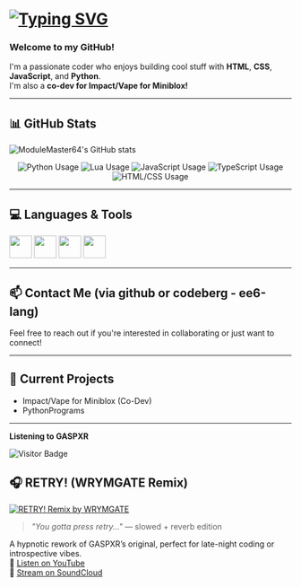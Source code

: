 # [![Typing SVG](https://readme-typing-svg.demolab.com/?lines=Hey+there!+I'm+ModuleMaster64;I+love+coding+fr+🔥;HTML,+Python,+JS+wizard!&center=true&width=500&height=50)](https://git.io/typing-svg)

### Welcome to my GitHub!

I'm a passionate coder who enjoys building cool stuff with **HTML**, **CSS**, **JavaScript**, and **Python**.  
I'm also a **co-dev for Impact/Vape for Miniblox!**

---

## 📊 GitHub Stats

![ModuleMaster64's GitHub stats](https://github-readme-stats.vercel.app/api?username=ModuleMaster64&show_icons=true&theme=radical&hide_title=true)
<p align="center"> <img src="https://img.shields.io/badge/Python-45%25-blue?style=for-the-badge&logo=python&logoColor=white" alt="Python Usage" /> <img src="https://img.shields.io/badge/Lua-25%25-darkblue?style=for-the-badge&logo=lua&logoColor=white" alt="Lua Usage" /> <img src="https://img.shields.io/badge/JavaScript-15%25-yellow?style=for-the-badge&logo=javascript&logoColor=black" alt="JavaScript Usage" /> <img src="https://img.shields.io/badge/TypeScript-10%25-blue?style=for-the-badge&logo=typescript&logoColor=white" alt="TypeScript Usage" /> <img src="https://img.shields.io/badge/HTML/CSS-5%25-orange?style=for-the-badge&logo=html5&logoColor=white" alt="HTML/CSS Usage" /> </p>

---

## 💻 Languages & Tools

<img src="https://cdn.jsdelivr.net/gh/devicons/devicon/icons/html5/html5-original.svg" width="40" height="40"/> 
<img src="https://cdn.jsdelivr.net/gh/devicons/devicon/icons/css3/css3-original.svg" width="40" height="40"/>
<img src="https://cdn.jsdelivr.net/gh/devicons/devicon/icons/javascript/javascript-original.svg" width="40" height="40"/>
<img src="https://cdn.jsdelivr.net/gh/devicons/devicon/icons/python/python-original.svg" width="40" height="40"/>

---

## 📫 Contact Me (via github or codeberg - ee6-lang)

Feel free to reach out if you're interested in collaborating or just want to connect!

---

## 🧪 Current Projects

- Impact/Vape for Miniblox (Co-Dev)
- PythonPrograms

---
**Listening to GASPXR**

![Visitor Badge](https://visitor-badge.laobi.icu/badge?page_id=ModuleMaster64)


## 🎧 RETRY! (WRYMGATE Remix)

[![RETRY! Remix by WRYMGATE](https://img.youtube.com/vi/yQtz0VeuUIo/maxresdefault.jpg)](https://www.youtube.com/watch?v=yQtz0VeuUIo)
> *"You gotta press retry..."* — slowed + reverb edition

A hypnotic rework of GASPXR’s original, perfect for late-night coding or introspective vibes.  
🔗 [Listen on YouTube](https://www.youtube.com/watch?v=yQtz0VeuUIo)  
🔗 [Stream on SoundCloud](https://soundcloud.com/wrymgate/reversed-intro-slowed-reverb-retry-gaspxr)


